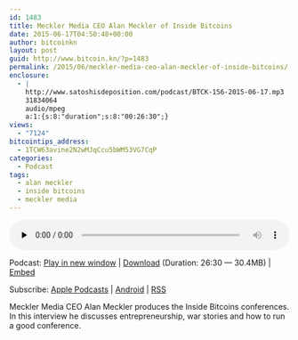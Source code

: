 ```yaml
---
id: 1483
title: Meckler Media CEO Alan Meckler of Inside Bitcoins
date: 2015-06-17T04:50:48+00:00
author: bitcoinkn
layout: post
guid: http://www.bitcoin.kn/?p=1483
permalink: /2015/06/meckler-media-ceo-alan-meckler-of-inside-bitcoins/
enclosure:
  - |
    http://www.satoshisdeposition.com/podcast/BTCK-156-2015-06-17.mp3
    31834064
    audio/mpeg
    a:1:{s:8:"duration";s:8:"00:26:30";}
views:
  - "7124"
bitcointips_address:
  - 1TCW63avine2N2wMJqCcu5bWM53VG7CqP
categories:
  - Podcast
tags:
  - alan meckler
  - inside bitcoins
  - meckler media
---
```

<!--powerpress_player-->

<div class="powerpress_player" id="powerpress_player_5748">
  <audio class="wp-audio-shortcode" id="audio-1483-159" preload="none" style="width: 100%;" controls="controls"><source type="audio/mpeg" src="http://media.blubrry.com/bitcoinruntogold/p/www.satoshisdeposition.com/podcast/BTCK-156-2015-06-17.mp3?_=159" /><a href="http://media.blubrry.com/bitcoinruntogold/p/www.satoshisdeposition.com/podcast/BTCK-156-2015-06-17.mp3">http://media.blubrry.com/bitcoinruntogold/p/www.satoshisdeposition.com/podcast/BTCK-156-2015-06-17.mp3</a></audio>
</div>

<p class="powerpress_links powerpress_links_mp3">
  Podcast: <a href="http://media.blubrry.com/bitcoinruntogold/p/www.satoshisdeposition.com/podcast/BTCK-156-2015-06-17.mp3" class="powerpress_link_pinw" target="_blank" title="Play in new window" onclick="return powerpress_pinw('https://www.bitcoin.kn/?powerpress_pinw=1483-podcast');" rel="nofollow">Play in new window</a> | <a href="http://media.blubrry.com/bitcoinruntogold/s/www.satoshisdeposition.com/podcast/BTCK-156-2015-06-17.mp3" class="powerpress_link_d" title="Download" rel="nofollow" download="BTCK-156-2015-06-17.mp3">Download</a> (Duration: 26:30 &#8212; 30.4MB) | <a href="#" class="powerpress_link_e" title="Embed" onclick="return powerpress_show_embed('1483-podcast');" rel="nofollow">Embed</a>
</p>

<p class="powerpress_embed_box" id="powerpress_embed_1483-podcast" style="display: none;">
  <input id="powerpress_embed_1483-podcast_t" type="text" value="<iframe width=&quot;320&quot; height=&quot;30&quot; src=&quot;https://www.bitcoin.kn/?powerpress_embed=1483-podcast&amp;powerpress_player=mediaelement-audio&quot; frameborder=&quot;0&quot; scrolling=&quot;no&quot;></iframe>" onclick="javascript: this.select();" onfocus="javascript: this.select();" style="width: 70%;" readOnly />
</p>

<p class="powerpress_links powerpress_subscribe_links">
  Subscribe: <a href="https://itunes.apple.com/WebObjects/MZStore.woa/wa/viewPodcast?id=301670981&mt=2&ls=1#episodeGuid=http%3A%2F%2Fwww.bitcoin.kn%2F%3Fp%3D1483" class="powerpress_link_subscribe powerpress_link_subscribe_itunes" title="Subscribe on Apple Podcasts" rel="nofollow">Apple Podcasts</a> | <a href="https://subscribeonandroid.com/www.bitcoin.kn/feed/podcast/" class="powerpress_link_subscribe powerpress_link_subscribe_android" title="Subscribe on Android" rel="nofollow">Android</a> | <a href="https://www.bitcoin.kn/feed/podcast/" class="powerpress_link_subscribe powerpress_link_subscribe_rss" title="Subscribe via RSS" rel="nofollow">RSS</a>
</p>

Meckler Media CEO Alan Meckler produces the Inside Bitcoins conferences. In this interview he discusses entrepreneurship, war stories and how to run a good conference.